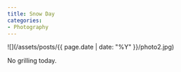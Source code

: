 ```yaml
---
title: Snow Day
categories:
- Photography
---
```


![](/assets/posts/{{ page.date | date: "%Y" }}/photo2.jpg)
  



No grilling today.
